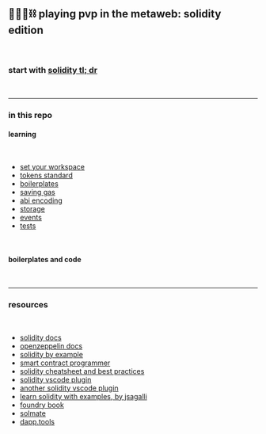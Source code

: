 ## 🥷🏻🛵⛓️ playing pvp in the metaweb: solidity edition

<br>

### start with [solidity tl; dr](solidity_tldr.md)

<br>

---

### in this repo


#### learning

<br>

* [set your workspace](workspace)
* [tokens standard](token_standards)
* [boilerplates](boilerplates)
* [saving gas](saving_gas)
* [abi encoding](abi_encoding)
* [storage](storage)
* [events](events)
* [tests](tests)


<br>

#### boilerplates and code



<br>

---

### resources

<br>

* [solidity docs](https://docs.soliditylang.org/en/v0.8.12/)
* [openzeppelin docs](https://docs.openzeppelin.com/)
* [solidity by example](https://solidity-by-example.org/)
* [smart contract programmer](https://www.youtube.com/channel/UCJWh7F3AFyQ_x01VKzr9eyA)
* [solidity cheatsheet and best practices](https://github.com/manojpramesh/solidity-cheatsheet)
* [solidity vscode plugin](https://marketplace.visualstudio.com/items?itemName=tintinweb.solidity-visual-auditor)
* [another solidity vscode plugin](https://marketplace.visualstudio.com/items?itemName=JuanBlanco.solidity)
* [learn solidity with examples, by jsagalli](https://github.com/James-Sangalli/learn-solidity-with-examples)
* [foundry book](https://book.getfoundry.sh/forge/differential-ffi-testing)
* [solmate](https://github.com/transmissions11/solmate/)
* [dapp.tools](https://dapp.tools/)


